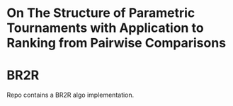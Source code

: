 # On The Structure of Parametric Tournaments with Application to Ranking from Pairwise Comparisons
# BR2R

Repo contains a BR2R algo implementation.
